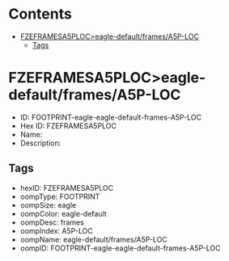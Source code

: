 



Contents
========

* [FZEFRAMESA5PLOC>eagle-default/frames/A5P-LOC](#fzeframesa5ploceagle-defaultframesa5p-loc)
	* [Tags](#tags)

# FZEFRAMESA5PLOC>eagle-default/frames/A5P-LOC

- ID: FOOTPRINT-eagle-eagle-default-frames-A5P-LOC
- Hex ID: FZEFRAMESA5PLOC
- Name: 
- Description: 

## Tags

- hexID: FZEFRAMESA5PLOC
- oompType: FOOTPRINT
- oompSize: eagle
- oompColor: eagle-default
- oompDesc: frames
- oompIndex: A5P-LOC
- oompName: eagle-default/frames/A5P-LOC
- oompID: FOOTPRINT-eagle-eagle-default-frames-A5P-LOC
